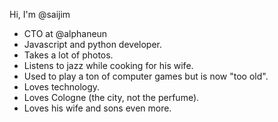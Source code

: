 Hi, I'm @saijim

- CTO at @alphaneun
- Javascript and python developer.
- Takes a lot of photos.
- Listens to jazz while cooking for his wife.
- Used to play a ton of computer games but is now "too old".
- Loves technology.
- Loves Cologne (the city, not the perfume).
- Loves his wife and sons even more.
